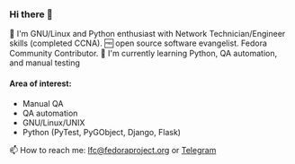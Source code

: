 ### Hi there 👋

:penguin: I'm GNU/Linux and Python enthusiast with Network Technician/Engineer skills (completed CCNA). :free: open source software evangelist. Fedora Community Contributor.
  🌱 I'm currently learning Python, QA automation, and manual testing

#### Area of interest:
- Manual QA
- QA automation
- GNU/Linux/UNIX
- Python (PyTest, PyGObject, Django, Flask)

📫 How to reach me: lfc@fedoraproject.org or <a href="https://t.me/vladspirin">Telegram</a>

